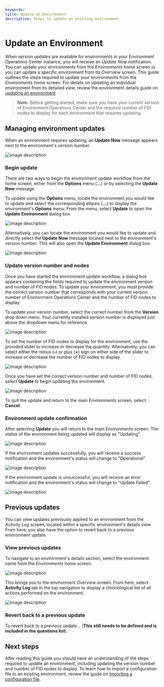 ```yaml
---
keywords:
title: Update an Environment
description: Steps to update an existing environment
---
```

# Update an Environment

When version updates are available for environments in your Environment Operations Center instance, you will receive an *Update Now* notification. You can update your environments from the *Environments* home screen or you can update a specific environment from its *Overview* screen. This guide outlines the steps required to update your environments from the *Environments* home screen. For details on updating an individual environment from its detailed view, review the environment details guide on [updating an environment](../environment-details/update-environment.md)

> **Note:** Before getting started, make sure you have your current version of Environment Operations Center and the required number of FID nodes to display for each environment that requires updating.

## Managing environment updates

When an environment requires updating, an **Update Now** message appears next to the environment's version number.

![image description](images/update-now-notification.png)

### Begin update

There are two ways to begin the environment update workflow from the home screen, either from the **Options** menu (**...**) or by selecting the **Update Now** message.

To update using the **Options** menu, locate the environment you would like to update and select the corresponding ellipsis (**...**) to display the environment's **Options** menu. From the menu, select **Update** to open the **Update Environment** dialog box.

![image description](images/update-options-menu.png)

Alternatively, you can locate the environment you would like to update and directly select the **Update Now** message located next to the environment's version number. This will also open the **Update Environment** dialog box.

![image description](images/update-select-updatenow.png)

### Update version number and nodes

Once you have started the environment update workflow, a dialog box appears containing the fields required to update the environment version and number of FID nodes. To update your environment, you must provide the correct version number that corresponds with your current version number of Environment Operations Center and the number of FID nodes to display.

To update your version number, select the correct number from the **Version** drop down menu. Your currently installed version number is displayed just above the dropdown menu for reference.

![image description](images/update-select-version.png)

To set the number of FID nodes to display for the environment, use the provided slider to increase or decrease the quantity. Alternatively, you can select either the minus (**-**) or plus (**+**) sign on either side of the slider to increase or decrease the number of FID nodes to display.

![image description](images/update-node-slider.png)

Once you have set the correct version number and number of FID nodes, select **Update** to begin updating the environment.

![image description](images/update-env-button.png)

To quit the update and return to the main *Environments* screen, select **Cancel**.

### Environment update confirmation

After selecting **Update** you will return to the main *Environments* screen. The status of the environment being updated will display as "Updating".

![image description](images/update-updating-status.png)

If the environment updates successfully, you will receive a success notification and the environment's status will change to "Operational".

![image description](images/update-successful.png)

If the environment update is unsuccessful, you will receive an error notification and the environment's status will change to "Update Failed".

![image description](images/update-failed.png)

## Previous updates

You can view updates previously applied to an environment from the *Activity Log* screen, located within a specific environment's details view. From here, you also have the option to revert back to a previous environment update.

### View previous updates

To navigate to an environment's details section, select the environment name from the *Environments* home screen.

![image description](images/update-select-envname.png)

This brings you to the environment *Overview* screen. From here, select **Activity Log** tab in the top navigation to display a chronological list of all actions performed on the environment.

![image description](images/update-activity-log.png)

### Revert back to a previous update

To revert back to a previous update... (**This still needs to be defined and is included in the questions list**).

## Next steps

After reading this guide you should have an understanding of the steps required to update an environment, including updating the version number and number of FID nodes to display. To learn how to import a configuration file to an existing environment, review the guide on [importing a configuration file](import-configuration-file.md).
